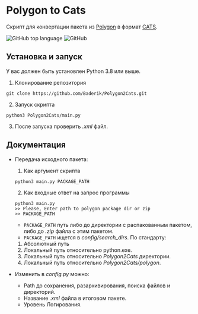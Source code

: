 # Polygon to Cats
Скрипт для конвертации пакета из [Polygon](https://polygon.codeforces.com/) в формат [CATS](https://imcs.dvfu.ru/cats/).

![GitHub top language](https://img.shields.io/github/languages/top/Baderik/Polygon2Cats)
![GitHub](https://img.shields.io/github/license/Baderik/Polygon2Cats)

## Установка и запуск
У вас должен быть установлен Python 3.8 или выше.

1. Клонирование репозитория 

```git clone https://github.com/Baderik/Polygon2Cats.git```

2. Запуск скрипта

  ```python3 Polygon2Cats/main.py```

3. После запуска проверить *.xml* файл.

## Документация
* Передача исходного пакета:
  1. Как аргумент скрипта
    
  ```python3 main.py PACKAGE_PATH```

  2. Как входные ответ на запрос программы
  
    ```
    python3 main.py
    >> Please, Enter path to polygon package dir or zip
    >> PACKAGE_PATH
    ```
  * ```PACKAGE_PATH``` путь либо до директории с распакованным пакетом, либо до *.zip* файла с этим пакетом.
  * ```PACKAGE_PATH``` ищется в *config/search_dirs*. По стандарту:
  1. Абсолютный путь
  2. Локальный путь относительно python.exe.
  3. Локальный путь относительно *Polygon2Cats* директории.
  4. Локальный путь относительно *Polygon2Cats/polygon*.

* Изменить в *config.py* можно:
  * Path до сохранения, разархивирования, поиска файлов и директорий.
  * Название *.xml* файла в итоговом пакете.
  * Уровень Логирования.